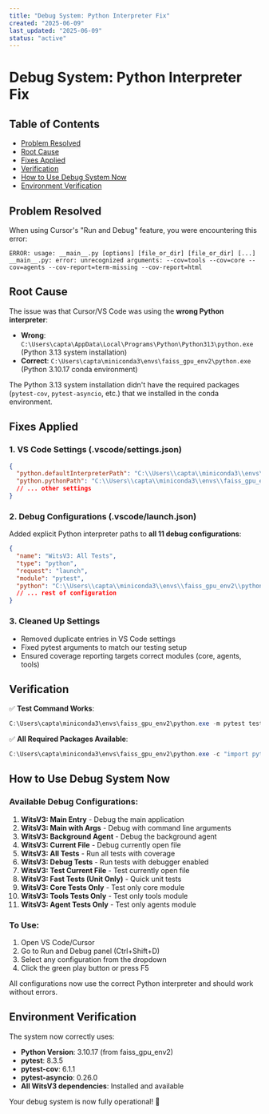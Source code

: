 ```yaml
---
title: "Debug System: Python Interpreter Fix"
created: "2025-06-09"
last_updated: "2025-06-09"
status: "active"
---
```

# Debug System: Python Interpreter Fix

## Table of Contents

- [Problem Resolved](#problem-resolved)
- [Root Cause](#root-cause)
- [Fixes Applied](#fixes-applied)
- [Verification](#verification)
- [How to Use Debug System Now](#how-to-use-debug-system-now)
- [Environment Verification](#environment-verification)



## Problem Resolved

When using Cursor's "Run and Debug" feature, you were encountering this error:

```
ERROR: usage: __main__.py [options] [file_or_dir] [file_or_dir] [...]
__main__.py: error: unrecognized arguments: --cov=tools --cov=core --cov=agents --cov-report=term-missing --cov-report=html
```

## Root Cause

The issue was that Cursor/VS Code was using the **wrong Python interpreter**:

- **Wrong**: `C:\Users\capta\AppData\Local\Programs\Python\Python313\python.exe` (Python 3.13 system installation)
- **Correct**: `C:\Users\capta\miniconda3\envs\faiss_gpu_env2\python.exe` (Python 3.10.17 conda environment)

The Python 3.13 system installation didn't have the required packages (`pytest-cov`, `pytest-asyncio`, etc.) that we installed in the conda environment.

## Fixes Applied

### 1. VS Code Settings (.vscode/settings.json)

```json
{
  "python.defaultInterpreterPath": "C:\\Users\\capta\\miniconda3\\envs\\faiss_gpu_env2\\python.exe",
  "python.pythonPath": "C:\\Users\\capta\\miniconda3\\envs\\faiss_gpu_env2\\python.exe"
  // ... other settings
}
```

### 2. Debug Configurations (.vscode/launch.json)

Added explicit Python interpreter paths to **all 11 debug configurations**:

```json
{
  "name": "WitsV3: All Tests",
  "type": "python",
  "request": "launch",
  "module": "pytest",
  "python": "C:\\Users\\capta\\miniconda3\\envs\\faiss_gpu_env2\\python.exe"
  // ... rest of configuration
}
```

### 3. Cleaned Up Settings

- Removed duplicate entries in VS Code settings
- Fixed pytest arguments to match our testing setup
- Ensured coverage reporting targets correct modules (core, agents, tools)

## Verification

✅ **Test Command Works**:

```powershell
C:\Users\capta\miniconda3\envs\faiss_gpu_env2\python.exe -m pytest tests/ -v --tb=short --asyncio-mode=auto --cov=core --cov=agents --cov=tools --cov-report=term-missing --cov-report=html
```

✅ **All Required Packages Available**:

```powershell
C:\Users\capta\miniconda3\envs\faiss_gpu_env2\python.exe -c "import pytest; import pytest_cov; import pytest_asyncio; print('All packages available')"
```

## How to Use Debug System Now

### Available Debug Configurations:

1. **WitsV3: Main Entry** - Debug the main application
2. **WitsV3: Main with Args** - Debug with command line arguments
3. **WitsV3: Background Agent** - Debug the background agent
4. **WitsV3: Current File** - Debug currently open file
5. **WitsV3: All Tests** - Run all tests with coverage
6. **WitsV3: Debug Tests** - Run tests with debugger enabled
7. **WitsV3: Test Current File** - Test currently open file
8. **WitsV3: Fast Tests (Unit Only)** - Quick unit tests
9. **WitsV3: Core Tests Only** - Test only core module
10. **WitsV3: Tools Tests Only** - Test only tools module
11. **WitsV3: Agent Tests Only** - Test only agents module

### To Use:

1. Open VS Code/Cursor
2. Go to Run and Debug panel (Ctrl+Shift+D)
3. Select any configuration from the dropdown
4. Click the green play button or press F5

All configurations now use the correct Python interpreter and should work without errors.

## Environment Verification

The system now correctly uses:

- **Python Version**: 3.10.17 (from faiss_gpu_env2)
- **pytest**: 8.3.5
- **pytest-cov**: 6.1.1
- **pytest-asyncio**: 0.26.0
- **All WitsV3 dependencies**: Installed and available

Your debug system is now fully operational! 🎉